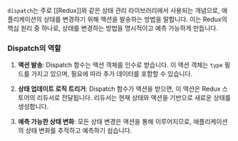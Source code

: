 `dispatch`는 주로 [[Redux]]와 같은 상태 관리 라이브러리에서 사용되는 개념으로, 애플리케이션의 상태를 변경하기 위해 액션을 발송하는 방법을 말합니다. 이는 Redux의 핵심 원리 중 하나로, 상태를 변경하는 방법을 명시적이고 예측 가능하게 만듭니다.

### Dispatch의 역할

1. **액션 발송**: Dispatch 함수는 액션 객체를 인수로 받습니다. 이 액션 객체는 `type` 필드를 가지고 있으며, 필요에 따라 추가 데이터를 포함할 수 있습니다.
    
2. **상태 업데이트 로직 트리거**: Dispatch 함수가 액션을 받으면, 이 액션은 Redux 스토어의 리듀서로 전달됩니다. 리듀서는 현재 상태와 액션을 기반으로 새로운 상태를 생성합니다.
    
3. **예측 가능한 상태 변화**: 모든 상태 변경은 액션을 통해 이루어지므로, 애플리케이션의 상태 변화를 추적하고 예측하기 쉽습니다.

